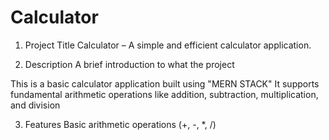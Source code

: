 # Calculator
1. Project Title
Calculator – A simple and efficient calculator application.

2. Description
A brief introduction to what the project 

This is a basic calculator application built using "MERN STACK" It supports fundamental arithmetic operations like addition, subtraction, multiplication, and division 

3. Features
Basic arithmetic operations (+, -, *, /)
